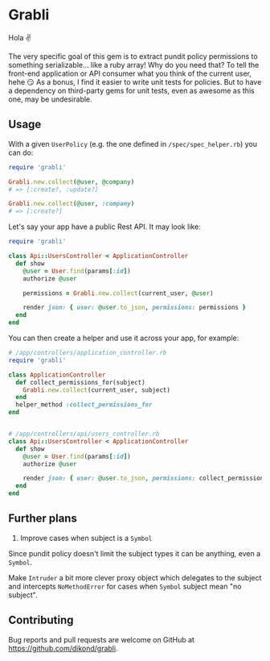 # Grabli

Hola :v:

The very specific goal of this gem is to extract pundit policy permissions to something serializable... like a ruby array! Why do you need that? To tell the front-end application or API consumer what you think of the current user, hehe :smirk: As a bonus, I find it easier to write unit tests for policies. But to have a dependency on third-party gems for unit tests, even as awesome as this one, may be undesirable.

## Usage

With a given `UserPolicy` (e.g. the one defined in `/spec/spec_helper.rb`) you can do:

```ruby
require 'grabli'

Grabli.new.collect(@user, @company)
# => [:create?, :update?]

Grabli.new.collect(@user, :company)
# => [:create?]
```

Let's say your app have a public Rest API. It may look like:

```ruby
require 'grabli'

class Api::UsersController < ApplicationController
  def show
    @user = User.find(params[:id])
    authorize @user

    permissions = Grabli.new.collect(current_user, @user)

    render json: { user: @user.to_json, permissions: permissions }
  end
end
```

You can then create a helper and use it across your app, for example:

```ruby
# /app/controllers/application_controller.rb
require 'grabli'

class ApplicationController
  def collect_permissions_for(subject)
    Grabli.new.collect(current_user, subject)
  end
  helper_method :collect_permissions_for
end


# /app/controllers/api/users_controller.rb
class Api::UsersController < ApplicationController
  def show
    @user = User.find(params[:id])
    authorize @user

    render json: { user: @user.to_json, permissions: collect_permissions_for(@user) }
  end
end
```

## Further plans

1) Improve cases when subject is a `Symbol`

Since pundit policy doesn't limit the subject types it can be anything, even a `Symbol`.

Make `Intruder` a bit more clever proxy object which delegates to the subject and intercepts `NoMethodError` for cases when `Symbol` subject mean "no subject".

## Contributing

Bug reports and pull requests are welcome on GitHub at https://github.com/dikond/grabli.
